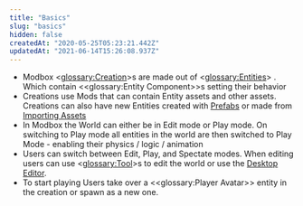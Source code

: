 ```yaml
---
title: "Basics"
slug: "basics"
hidden: false
createdAt: "2020-05-25T05:23:21.442Z"
updatedAt: "2021-06-14T15:26:08.937Z"
---
```

* Modbox <<glossary:Creation>>s are made out of <<glossary:Entities>> . Which contain <<glossary:Entity Component>>s setting their behavior
* Creations use Mods that can contain Entity assets and other assets. Creations can also have new Entities created with [Prefabs](doc:prefabs) or made from [Importing Assets](doc:importing-assets) 
* In Modbox the World can either be in Edit mode or Play mode. On switching to Play mode all entities in the world are then switched to Play Mode - enabling their physics / logic / animation
* Users can switch between Edit, Play, and Spectate modes. When editing users can use <<glossary:Tool>>s to edit the world or use the [Desktop Editor](doc:desktop-editor).
* To start playing Users take over a <<glossary:Player Avatar>> entity in the creation or spawn as a new one.